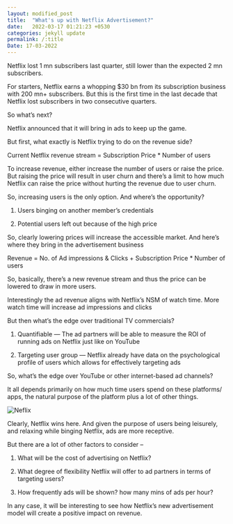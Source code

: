 ```yaml
---
layout: modified_post
title:  "What's up with Netflix Advertisement?"
date:   2022-03-17 01:21:23 +0530
categories: jekyll update
permalink: /:title
Date: 17-03-2022
---
```


Netflix lost 1 mn subscribers last quarter, still lower than the expected 2 mn subscribers.

For starters, Netflix earns a whopping $30 bn from its subscription business with 200 mn+ subscribers. But this is the first time in the last decade that Netflix lost subscribers in two consecutive quarters.

So what’s next?

Netflix announced that it will bring in ads to keep up the game.

But first, what exactly is Netflix trying to do on the revenue side?

Current Netflix revenue stream = Subscription Price * Number of users

To increase revenue, either increase the number of users or raise the price. But raising the price will result in user churn and there’s a limit to how much Netflix can raise the price without hurting the revenue due to user churn.

So, increasing users is the only option. And where’s the opportunity?

1. Users binging on another member’s credentials

2. Potential users left out because of the high price

So, clearly lowering prices will increase the accessible market. And here’s where they bring in the advertisement business

Revenue = No. of Ad impressions & Clicks + Subscription Price * Number of users

So, basically, there’s a new revenue stream and thus the price can be lowered to draw in more users.

Interestingly the ad revenue aligns with Netflix’s NSM of watch time. More watch time will increase ad impressions and clicks

But then what’s the edge over traditional TV commercials?

1. Quantifiable — The ad partners will be able to measure the ROI of running ads on Netflix just like on YouTube

2. Targeting user group — Netflix already have data on the psychological profile of users which allows for effectively targeting ads

So, what’s the edge over YouTube or other internet-based ad channels?

It all depends primarily on how much time users spend on these platforms/ apps, the natural purpose of the platform plus a lot of other things.



![Neflix](https://pratikn96.github.io/personal_website/assets/images/whats_up_with_netflix_advertisement.jpg)

Clearly, Netflix wins here. And given the purpose of users being leisurely, and relaxing while binging Netflix, ads are more receptive.

But there are a lot of other factors to consider –

1. What will be the cost of advertising on Netflix?

2. What degree of flexibility Netflix will offer to ad partners in terms of targeting users?

3. How frequently ads will be shown? how many mins of ads per hour?

In any case, it will be interesting to see how Netflix’s new advertisement model will create a positive impact on revenue.